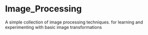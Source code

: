 # Image_Processing
A simple collection of image processing techniques. for learning and experimenting with basic image transformations
